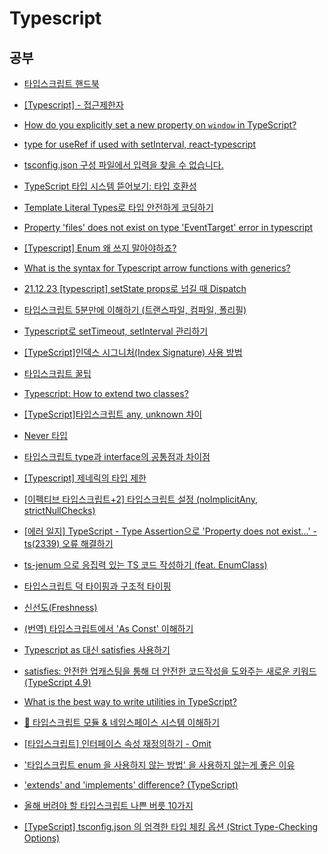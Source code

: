 # Typescript

## 공부

- [타입스크립트 핸드북](https://joshua1988.github.io/ts/intro.html)

- [[Typescript] - 접근제한자](https://tuhbm.github.io/2019/02/27/accessModifier/)

- [How do you explicitly set a new property on `window` in TypeScript?](https://stackoverflow.com/questions/12709074/how-do-you-explicitly-set-a-new-property-on-window-in-typescript)

- [type for useRef if used with setInterval, react-typescript](https://stackoverflow.com/questions/65638439/type-for-useref-if-used-with-setinterval-react-typescript)

- [tsconfig.json 구성 파일에서 입력을 찾을 수 없습니다.](https://velog.io/@heony/tsconfig.json-input-error)

- [TypeScript 타입 시스템 뜯어보기: 타입 호환성](https://toss.tech/article/typescript-type-compatibility)

- [Template Literal Types로 타입 안전하게 코딩하기](https://toss.tech/article/template-literal-types)

- [Property 'files' does not exist on type 'EventTarget' error in typescript](https://stackoverflow.com/questions/43176560/property-files-does-not-exist-on-type-eventtarget-error-in-typescript)

- [[Typescript] Enum 왜 쓰지 말아야하죠?](https://velog.io/@sensecodevalue/Typescript-Enum-%EC%99%9C-%EC%93%B0%EC%A7%80-%EB%A7%90%EC%95%84%EC%95%BC%ED%95%98%EC%A3%A0)

- [What is the syntax for Typescript arrow functions with generics?](https://stackoverflow.com/questions/32308370/what-is-the-syntax-for-typescript-arrow-functions-with-generics)

- [21.12.23 [typescript] setState props로 넘길 때 Dispatch](https://jemerald.tistory.com/127)

- [타입스크립트 5분만에 이해하기 (트랜스파일, 컴파일, 폴리필)](https://www.youtube.com/watch?v=9K4EL1jeSmk)

- [Typescript로 setTimeout, setInterval 관리하기](https://www.zodaland.com/tip/11)

- [[TypeScript]인덱스 시그니처(Index Signature) 사용 방법](https://developer-talk.tistory.com/297)

- [타입스크립트 꿀팁](https://fe-developers.kakaoent.com/2021/211012-typescript-tip/)

- [Typescript: How to extend two classes?](https://stackoverflow.com/questions/26948400/typescript-how-to-extend-two-classes)

- [[TypeScript]타입스크립트 any, unknown 차이](https://developer-talk.tistory.com/198)

- [Never 타입](https://radlohead.gitbook.io/typescript-deep-dive/type-system/never)

- [타입스크립트 type과 interface의 공통점과 차이점](https://yceffort.kr/2021/03/typescript-interface-vs-type)

- [[Typescript] 제네릭의 타입 제한](https://joylee-developer.tistory.com/199)

- [[이펙티브 타입스크립트+2] 타입스크립트 설정 (noImplicitAny, strictNullChecks)](https://junghyunkim.tistory.com/entry/이펙티브-타입스크립트2-타입스크립트-설정-noImplicitAny-strictNullChecks)

- [[에러 일지] TypeScript - Type Assertion으로 'Property does not exist...' - ts(2339) 오류 해결하기](https://velog.io/@nemo/typescript-type-assertion)

- [ts-jenum 으로 응집력 있는 TS 코드 작성하기 (feat. EnumClass)](https://jojoldu.tistory.com/621)

- [타입스크립트 덕 타이핑과 구조적 타이핑](https://sambalim.tistory.com/158)

- [신선도(Freshness)](https://radlohead.gitbook.io/typescript-deep-dive/type-system/freshness)

- [(번역) 타입스크립트에서 'As Const' 이해하기](https://soobing.github.io/typescript/typescript-as-const/)

- [Typescript as 대신 satisfies 사용하기](https://ko-de-dev-green.tistory.com/110)

- [satisfies: 안전한 업캐스팅을 통해 더 안전한 코드작성을 도와주는 새로운 키워드(TypeScript 4.9)](https://engineering.ab180.co/stories/satisfies-safe-upcasting)

- [What is the best way to write utilities in TypeScript?](https://olegvaraksin.medium.com/what-is-the-best-way-to-write-utilities-in-typescript-e3cae916fe30)

- [📘 타입스크립트 모듈 & 네임스페이스 시스템 이해하기](https://inpa.tistory.com/entry/TS-%F0%9F%93%98-%ED%83%80%EC%9E%85%EC%8A%A4%ED%81%AC%EB%A6%BD%ED%8A%B8-%EB%AA%A8%EB%93%88-%EB%84%A4%EC%9E%84%EC%8A%A4%ED%8E%98%EC%9D%B4%EC%8A%A4-%EC%8B%9C%EC%8A%A4%ED%85%9C-%EC%9D%B4%ED%95%B4%ED%95%98%EA%B8%B0)

- [[타입스크립트] 인터페이스 속성 재정의하기 - Omit](https://cheeseb.github.io/typescript/typescript-utility-omit/)

- ['타입스크립트 enum 을 사용하지 않는 방법' 을 사용하지 않는게 좋은 이유](https://velog.io/@vraimentres/typescript-enum)

- ['extends' and 'implements' difference? (TypeScript)](https://stackoverflow.com/questions/38834625/extends-and-implements-difference-typescript)

- [올해 버려야 할 타입스크립트 나쁜 버릇 10가지](https://ui.toast.com/weekly-pick/ko_20210217)

- [[TypeScript] tsconfig.json 의 엄격한 타입 체킹 옵션 (Strict Type-Checking Options)](https://velog.io/@hailieejkim/TypeScript-tsconfig.json-%EC%9D%98-%EC%97%84%EA%B2%A9%ED%95%9C-%ED%83%80%EC%9E%85-%EC%B2%B4%ED%82%B9-%EC%98%B5%EC%85%98-Strict-Type-Checking-Options)
